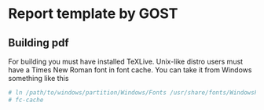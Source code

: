 # Report template by GOST

## Building pdf
For building you must have installed TeXLive. Unix-like distro users
must have a Times New Roman font in font cache. You can take it from
Windows something like this
```bash
# ln /path/to/windows/partition/Windows/Fonts /usr/share/fonts/WindowsFonts
# fc-cache
```
